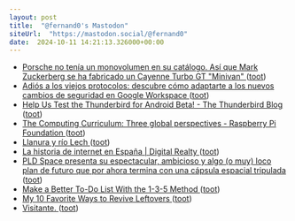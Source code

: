 ```yaml
---
layout: post
title:  "@fernand0's Mastodon"
siteUrl:  "https://mastodon.social/@fernand0"
date:  2024-10-11 14:21:13.326000+00:00
---
```

*  [Porsche no tenía un monovolumen en su catálogo. Así que Mark Zuckerberg se ha fabricado un Cayenne Turbo GT "Minivan" ](https://www.xataka.com/movilidad/porsche-no-tenia-monovolumen-su-catalogo-asi-que-mark-zuckerberg-se-ha-fabricado-cayenne-turbo-gt-miniva) ([toot](https://mastodon.social/@fernand0/113289230635886336))
*  [Adiós a los viejos protocolos: descubre cómo adaptarte a los nuevos cambios de seguridad en Google Workspace ](https://wwwhatsnew.com/2024/10/04/adios-a-los-viejos-protocolos-descubre-como-adaptarte-a-los-nuevos-cambios-de-seguridad-en-google-workspace) ([toot](https://mastodon.social/@fernand0/113288540518145722))
*  [Help Us Test the Thunderbird for Android Beta! - The Thunderbird Blog ](https://blog.thunderbird.net/2024/09/help-us-test-the-thunderbird-for-android-beta) ([toot](https://mastodon.social/@fernand0/113288394147835984))
*  [The Computing Curriculum: Three global perspectives - Raspberry Pi Foundation ](https://www.raspberrypi.org/blog/the-computing-curriculum-global-perspectives) ([toot](https://mastodon.social/@fernand0/113288054287815801))
*  [Llanura y río Lech ](https://www.flickr.com/photos/fernand0/54028349917) ([toot](https://mastodon.social/@fernand0/113287754014368008))
*  [La historia de internet en España \| Digital Realty ](https://www.digitalrealty.es/resources/articles/the-history-of-internet-in-spai) ([toot](https://mastodon.social/@fernand0/113287743228735203))
*  [PLD Space presenta su espectacular, ambicioso y algo (o muy) loco plan de futuro que por ahora termina con una cápsula espacial tripulada ](https://www.microsiervos.com/archivo/espacio/pld-space-plan-futuro-capsula-tripulada.htm) ([toot](https://mastodon.social/@fernand0/113287586160315999))
*  [Make a Better To-Do List With the 1-3-5 Method ](https://lifehacker.com/work/make-a-better-to-do-list-1-3-5-rul) ([toot](https://mastodon.social/@fernand0/113286819395164798))
*  [My 10 Favorite Ways to Revive Leftovers ](https://lifehacker.com/food-drink/the-recipes-for-reviving-leftover) ([toot](https://mastodon.social/@fernand0/113286154883183882))
*  [Visitante. ](https://avecesunafoto.wordpress.com/2024/10/10/visitante-2) ([toot](https://mastodon.social/@fernand0/113284295622980419))
